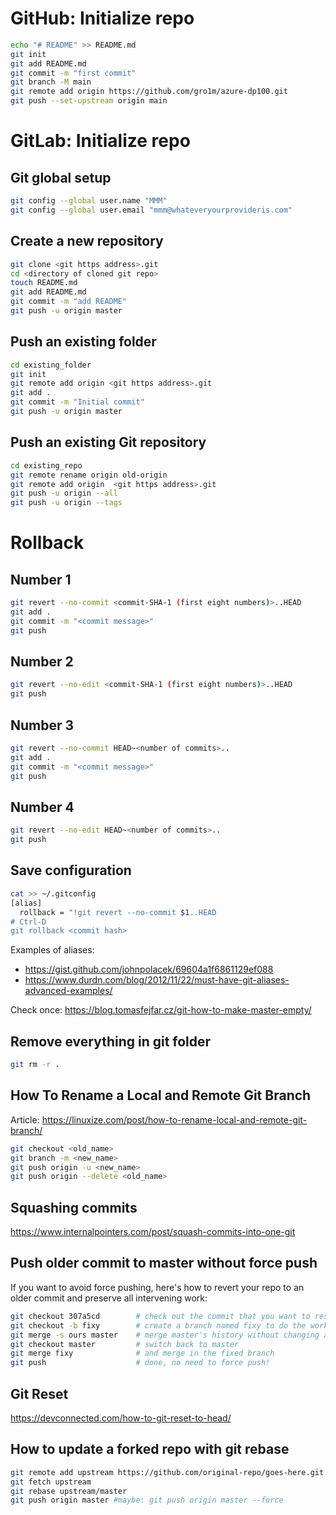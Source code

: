 # GitHub: Initialize repo
```bash
echo "# README" >> README.md
git init
git add README.md
git commit -m "first commit"
git branch -M main
git remote add origin https://github.com/gro1m/azure-dp100.git
git push --set-upstream origin main
```

# GitLab: Initialize repo

## Git global setup
```bash
git config --global user.name "MMM"
git config --global user.email "mmm@whateveryourprovideris.com"
```

## Create a new repository
```bash
git clone <git https address>.git
cd <directory of cloned git repo>
touch README.md
git add README.md
git commit -m "add README"
git push -u origin master
```

## Push an existing folder
```bash
cd existing_folder
git init
git remote add origin <git https address>.git
git add .
git commit -m "Initial commit"
git push -u origin master
```

## Push an existing Git repository
```bash
cd existing_repo
git remote rename origin old-origin
git remote add origin  <git https address>.git
git push -u origin --all
git push -u origin --tags
```

# Rollback
## Number 1
```bash
git revert --no-commit <commit-SHA-1 (first eight numbers)>..HEAD
git add .
git commit -m "<commit message>"
git push
```
## Number 2
```bash
git revert --no-edit <commit-SHA-1 (first eight numbers)>..HEAD
git push
```
## Number 3
```bash
git revert --no-commit HEAD~<number of commits>..
git add .
git commit -m "<commit message>"
git push
```
## Number 4
```bash
git revert --no-edit HEAD~<number of commits>..
git push
```
## Save configuration
```bash
cat >> ~/.gitconfig
[alias]
  rollback = "!git revert --no-commit $1..HEAD 
# Ctrl-D
git rollback <commit hash>
```
Examples of aliases:
- https://gist.github.com/johnpolacek/69604a1f6861129ef088
- https://www.durdn.com/blog/2012/11/22/must-have-git-aliases-advanced-examples/


Check once: https://blog.tomasfejfar.cz/git-how-to-make-master-empty/

## Remove everything in git folder
```bash
git rm -r .
```

## How To Rename a Local and Remote Git Branch
Article: https://linuxize.com/post/how-to-rename-local-and-remote-git-branch/
```bash
git checkout <old_name>
git branch -m <new_name>
git push origin -u <new_name>
git push origin --delete <old_name>
```

## Squashing commits
https://www.internalpointers.com/post/squash-commits-into-one-git

## Push older commit to master without force push
If you want to avoid force pushing, here's how to revert your repo to an older commit and preserve all intervening work:
```bash
git checkout 307a5cd        # check out the commit that you want to reset to 
git checkout -b fixy        # create a branch named fixy to do the work
git merge -s ours master    # merge master's history without changing any files
git checkout master         # switch back to master
git merge fixy              # and merge in the fixed branch
git push                    # done, no need to force push!
```

## Git Reset 
https://devconnected.com/how-to-git-reset-to-head/

## How to update a forked repo with git rebase
```bash
git remote add upstream https://github.com/original-repo/goes-here.git
git fetch upstream
git rebase upstream/master
git push origin master #maybe: git push origin master --force
```

